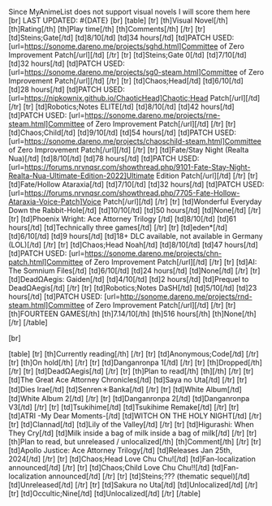 Since MyAnimeList does not support visual novels I will score them here
[br]
LAST UPDATED: #{DATE}
[br]
[table]
    [tr]
        [th]Visual Novel[/th]
        [th]Rating[/th]
        [th]Play time[/th]
        [th]Comments[/th]
    [/tr]
    [tr]
        [td]Steins;Gate[/td]
        [td]8/10[/td]
        [td]34 hours[/td]
        [td]PATCH USED: [url=https://sonome.dareno.me/projects/sghd.html]Committee of Zero Improvement Patch[/url][/td]
    [/tr]
    [tr]
        [td]Steins;Gate 0[/td]
        [td]7/10[/td]
        [td]32 hours[/td]
        [td]PATCH USED: [url=https://sonome.dareno.me/projects/sg0-steam.html]Committee of Zero Improvement Patch[/url][/td]
    [/tr]
    [tr]
        [td]Chaos;Head[/td]
        [td]6/10[/td]
        [td]28 hours[/td]
        [td]PATCH USED: [url=https://nipkownix.github.io/ChaoticHead]Chaotic;Head Patch[/url][/td]
    [/tr]
    [tr]
        [td]Robotics;Notes ELITE[/td]
        [td]8/10[/td]
        [td]42 hours[/td]
        [td]PATCH USED: [url=https://sonome.dareno.me/projects/rne-steam.html]Committee of Zero Improvement Patch[/url][/td]
    [/tr]
    [tr]
        [td]Chaos;Child[/td]
        [td]9/10[/td]
        [td]54 hours[/td]
        [td]PATCH USED: [url=https://sonome.dareno.me/projects/chaoschild-steam.html]Committee of Zero Improvement Patch[/url][/td]
    [/tr]
    [tr]
        [td]Fate/Stay Night (Realta Nua)[/td]
        [td]8/10[/td]
        [td]78 hours[/td]
        [td]PATCH USED: [url=https://forums.nrvnqsr.com/showthread.php/9101-Fate-Stay-Night-Realta-Nua-Ultimate-Edition-2022]Ultimate Edition Patch[/url][/td]
    [/tr]
    [tr]
        [td]Fate/Hollow Ataraxia[/td]
        [td]7/10[/td]
        [td]32 hours[/td]
        [td]PATCH USED: [url=https://forums.nrvnqsr.com/showthread.php/7705-Fate-Hollow-Ataraxia-Voice-Patch]Voice Patch[/url][/td]
    [/tr]
    [tr]
        [td]Wonderful Everyday Down the Rabbit-Hole[/td]
        [td]10/10[/td]
        [td]50 hours[/td]
        [td]None[/td]
    [/tr]
    [tr]
        [td]Phoenix Wright: Ace Attorney Trilogy [/td]
        [td]8/10[/td]
        [td]61 hours[/td]
        [td]Technically three games[/td]
    [/tr]
    [tr]
        [td]eden*[/td]
        [td]6/10[/td]
        [td]9 hours[/td]
        [td]18+ DLC available, not available in Germany (LOL)[/td]
    [/tr]
    [tr]
        [td]Chaos;Head Noah[/td]
        [td]8/10[/td]
        [td]47 hours[/td]
        [td]PATCH USED: [url=https://sonome.dareno.me/projects/chn-patch.html]Committee of Zero Improvement Patch[/url][/td]
    [/tr]
    [tr]
        [td]AI: The Somnium Files[/td]
        [td]6/10[/td]
        [td]24 hours[/td]
        [td]None[/td]
    [/tr]
    [tr]
        [td]DeadΩAegis: Gaiden[/td]
        [td]4/10[/td]
        [td]2 hours[/td]
        [td]Prequel to DeadΩAegis[/td]
    [/tr]
    [tr]
        [td]Robotics;Notes DaSH[/td]
        [td]5/10[/td]
        [td]23 hours[/td]
        [td]PATCH USED: [url=http://sonome.dareno.me/projects/rnd-steam.html]Committee of Zero Improvement Patch[/url][/td]
    [/tr]
    [tr]
        [th]FOURTEEN GAMES[/th]
        [th]7.14/10[/th]
        [th]516 hours[/th]
        [th]None[/th]
    [/tr]
[/table]
    
[br]

[table]
    [tr]
        [th]Currently reading[/th]
    [/tr]
    [tr]
        [td]Anonymous;Code[/td]
    [/tr]
    [tr]
        [th]On hold[/th]
    [/tr]
    [tr]
        [td]Danganronpa 1[/td]
    [/tr]
    [tr]
        [th]Dropped[/th]
    [/tr]
    [tr]
        [td]DeadΩAegis[/td]
    [/tr]
    [tr]
        [th]Plan to read[/th]
        [th][/th]
    [/tr]
    [tr]
        [td]The Great Ace Attorney Chronicles[/td]
        [td]Saya no Uta[/td]
    [/tr]
    [tr]
        [td]Dies Irae[/td]
        [td]Senren＊Banka[/td]
    [/tr]
    [tr]
        [td]White Album[/td]
        [td]White Album 2[/td]
    [/tr]
    [tr]
        [td]Danganronpa 2[/td]
        [td]Danganronpa V3[/td]
    [/tr]
    [tr]
        [td]Tsukihime[/td]
        [td]Tsukihime Remake[/td]
    [/tr]
    [tr]
        [td]ATRI -My Dear Moments-[/td]
        [td]WITCH ON THE HOLY NIGHT[/td]
    [/tr]
    [tr]
        [td]Clannad[/td]
        [td]Lily of the Valley[/td]
    [/tr]
    [tr]
        [td]Higurashi: When They Cry[/td]
        [td]Milk inside a bag of milk inside a bag of milk[/td]
    [/tr]
    [tr]
        [th]Plan to read, but unreleased / unlocalized[/th]
        [th]Comment[/th]
    [/tr]
    [tr]
        [td]Apollo Justice: Ace Attorney Trilogy[/td]
        [td]Releases Jan 25th, 2024[/td]
    [/tr]
    [tr]
        [td]Chaos;Head Love Chu Chu![/td]
        [td]Fan-localization announced[/td]
    [/tr]
    [tr]
        [td]Chaos;Child Love Chu Chu!![/td]
        [td]Fan-localization announced[/td]
    [/tr]
    [tr]
        [td]Steins;??? (thematic sequel)[/td]
        [td]Unreleased[/td]
    [/tr]
    [tr]
        [td]Sakura no Uta[/td]
        [td]Unlocalized[/td]
    [/tr]
    [tr]
        [td]Occultic;Nine[/td]
        [td]Unlocalized[/td]
    [/tr]
[/table]